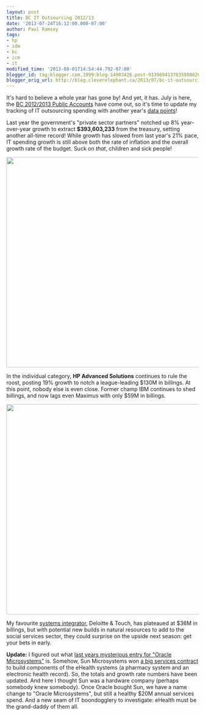 ```yaml
---
layout: post
title: BC IT Outsourcing 2012/13
date: '2013-07-24T16:12:00.000-07:00'
author: Paul Ramsey
tags:
- hp
- idm
- bc
- icm
- it
modified_time: '2013-08-01T14:54:44.792-07:00'
blogger_id: tag:blogger.com,1999:blog-14903426.post-9139694137035980020
blogger_orig_url: http://blog.cleverelephant.ca/2013/07/bc-it-outsourcing-201213.html
---
```


It's hard to believe a whole year has gone by! And yet, it has. July is here, the [BC 2012/2013 Public Accounts](http://www.fin.gov.bc.ca/ocg/pa/12_13/Pa12_13.htm) have come out, so it's time to update my tracking of IT outsourcing spending with another year's [data points](https://docs.google.com/spreadsheet/ccc?key=0AsM7ePw4lyCDdFRjVVI4ZURtb2kyeFpPbVhqdmM2M3c&amp;usp=sharing)!

Last year the government's "private sector partners" notched up 8% year-over-year growth to extract **$393,603,233** from the treasury, setting another all-time record! While growth has slowed from last year's 21% pace, IT spending growth is still above both the rate of inflation and the overall growth rate of the budget. Suck on *that*, children and sick people!

<img src="https://docs.google.com/a/cleverelephant.ca/spreadsheet/oimg?key=0AsM7ePw4lyCDdEpEUXZlZWNSRXZtQXZmeVNVajhvRmc&oid=4&zx=3jhlqyn4bbus" width="550" />

In the individual category, **HP Advanced Solutions** continues to rule the roost, posting 19% growth to notch a league-leading $130M in billings. At this point, nobody else is even close. Former champ IBM continues to shed billings, and now lags even Maximus with only $59M in billings.

<img src="https://docs.google.com/a/cleverelephant.ca/spreadsheet/oimg?key=0AsM7ePw4lyCDdEpEUXZlZWNSRXZtQXZmeVNVajhvRmc&oid=2&zx=uj2istl3ypgt"  width="550"/>

My favourite [systems integrator](http://blog.cleverelephant.ca/2013/07/natural-resource-sector-goes-over.html), Deloitte &amp; Touch, has plateaued at $36M in billings, but with potential new builds in natural resources to add to the social services sector, they could surprise on the upside next season: get your bets in early.

**Update:** I figured out what [last years mysterious entry for "Oracle Microsystems"](http://blog.cleverelephant.ca/2012/07/bc-it-outsourcing-update.html) is. Somehow, Sun Microsystems won [a big services contract](http://www.health.gov.bc.ca/ehealth/pdf/PLIS_project_summary.pdf) to build components of the eHealth systems (a pharmacy system and an electronic health record). So, the totals and growth rate numbers have been updated. And here I thought Sun was a hardware company (perhaps somebody knew somebody). Once Oracle bought Sun, we have a name change to "Oracle Microsystems", but still a healthy $20M annual services spend. And a new seam of IT boondogglery to investigate: eHealth must be the grand-daddy of them all.

